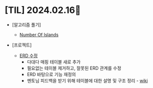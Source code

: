 # [TIL] 2024.02.16📒

* [알고리즘 풀기]
  * [Number Of Islands](https://github.com/elephant97/Algorithm/blob/main/Leetcode/Java/Medium/Number%20of%20Islands.java)

* [프로젝트]
  * [ERD 수정](https://viewer.diagrams.net/?tags=%7B%7D&highlight=0000ff&edit=_blank&layers=1&nav=1&title=v1_melody_market.svg#R7Z1dk6I4F8c%2FDbWzFz0FCIiXars729Ozs9sz27u9NxYq3bKDYCE96nz6J0GCmBxpkBd5SKa6pngTMfmHX3LOyYnUG692vwbWevnJX9iupMqLndS7lVR10NPQ%2F%2FjA%2FnBA7%2BmHAy%2BBszgcUo4Hvjg%2F7PigHB99dRb25uTC0Pfd0FmfHpz7nmfPw5NjVhD429PLnn339FvX1ovNHPgyt1z26N%2FOIlzGRweqfDzxwXZeluSrVTk%2Bs7LI1fGBzdJa%2BNvUod5E6o0D3w8PW6vd2HZx4ZGCOXzulzNnkycLbC%2FM84EwDHev8%2Fv9fmvf9Wc3W2v27eMNqY7vlvsa%2F%2BT4acM9KYPAf%2FUWNr6LLPVG26UT2l%2FW1hyf3aJKR8eW4cpFewraZJ8qftDvdhDau9Sh%2BCl%2Ftf2VHQZ7dEl81tTiEiOaIfvbYw30%2B73DsWWq8A1S1FZc6y%2FJvY%2FlgjbiooGLafrh7uFRMX7skHwmNwNn8HWr3fSYUlrZrr%2FYT183dsAUGKrpNd4MrRk%2BNNqEVhDG2u7hMkRqDS3HQx89FNrcd11rvXGiyw9Hlo67uLf2%2FmtIbkT2Rs%2FOzl48HKSNr0Uqv0c328QV9Ixu%2FiV%2BGHzacp0XD23PUY3gbxwF9gY9y721CeMrqq2%2B3mnt9fps7fV0ma29nlxX7Wlva%2Fykyh5wMx0t%2FcD5gSvKjQs2XY3R%2FtZZuZaH2r%2B1oA6N%2FOiFF1WH47pj3%2FVxXXu%2BZzPVjS9aBP76qxW82GF8YO07XhiVgz5Cf6hkxvJ7XdLRs47RvnLcR3%2F48iAc%2B94mDJCs8D1sVLtbG9fwKPTX8U1d%2B5ncP4jLHW%2FP%2FDD0V2cFkNkg3lbF%2FlQVb6ugJhGwL7o%2FPp6VAfr9oWO5DwgplvfiHiotIox1rDSgZsGyTsqXLni6pfqoOJ%2FdiBFLZ7GwvUtet5kt4O3qStdPweqJb3YstMJ3s1z0hvKsELUfhJwNU%2BfJc14uA4ORAbpclWfOC24419UDeVMfrh1tUK073sv94ZMGJRi9JYKh3vrpGlerFVCe2zWgoL6gSS6ayDXSxLg2TUxGBH9dmyb2wiH3qxcm%2Fdy11XWYDBgVuD7iyNRZvJMmI2moSIOxNBlKo740MqXJWBrc4g30IsPbumRq5KCGrx9o6O%2Fn6IbBfGkF73QZ7%2F3%2B%2BSv%2B%2F6%2F7%2B7bzqQ2a445HxFQigHRFIA2uDSRFya%2BCjvEoaQACSIrKqABbqKZra7PZYiiNMZGGEX%2FQ%2F6YcsWgkjQYRi9BGdBBvqJKJkHUrDUyErDSUVN0QVCqsPP6wxNpMBZaaxpKiXp1LBYyvXeNS%2FurqPJdY6yvmkmet7HNQSo2LhgaikxgXldQYdwRSWSONIFDjBNKvTSCVtdLwY6tL2oBgEPnKlA48Z%2F4tZtBIMtHfINrQpOHBMDcR3CmvK%2B64o7A%2BRsGdxrljXps7SgFHYceok7QAQR2F7YTaK8tx8wx7BtgjFB8ZCxNcWanxByK25ytA1DSIklDm6w2ACjgIuwaiQe7q6jqIVNZBOHOCcDldoK%2BNaGT2MGnSvMGnBGeKKok7zpD3ieDMNTkDzJJomDMFPH4d40zSAgRnVNbh9x9qawQzQxJicDCv6YI3pRXFH29yTFoTvKmbN%2FnnddXFmwJ21q7xRs9dXZ3nDWtmXdmrmR1sls566trfbfddbE0baiSyTZMOcW%2BDnoSaHoaSKZkDjCDU2t5pwrhWWGbcQUhjIbTaT9cIFp4dRONp9JIfjGOhDYdYgPGcgNufs3FFoan7U4Y1wpKYLRoQNJCMb9L1nkQXVD9nWDjx8vUxikwqzP86OT9rGNRBbX0MjaULT9OGhR8vKQrWj3cycdiwVriMvdlmnZRve7sMDU4krsI%2Fl%2FhQqpFUrts1oSnhn6t8HFucMcBc4mYZQ%2FowKRn8cm3GNDaS1YSHLtEB66HbLP3tdDNf2ovpCW3E6LSYdLqMFm3j3Xy7e5D9yb8rd3JnrHePFpDtRpAlmyyMinLD5ixZgEnBtZEFVAE7hu0MWN6orvONotNcAX82O4Td2FbIH1AqlEyXeQLn3xBDlRYMVaDpvM2OVUyexyp9MVZJdMCOVaJEE9xBpUrRcEcVnTWqrvbTwEZK%2Bh5PDDejNCRRtqwROi%2BcaW%2FKJ3GeEfsW5EwzAAEkJKnewiV6D5U70%2FT8MzAznGmQDmrrPBhs54EjZ5oueg%2BJENjeg8jCW04yGX2HaiXUGg2pgilVj0iLMwVynjXLFHbSAT8D0qQNCKQY7LSDo%2FPs1bXFyLSMerpMl29Pdx82T39qj%2Ftw%2FPfLNPwy%2BfF40xMjlhbQBXKg1UUXUAYaO2LpJF2y2wBXdIF1kBWawT1dyqqny3SBredi7NICuoDetEYHLybPg5ekEXCFF7go2MGL8KaVFQ13VDHEylRtoEped1t9JrECeY87xhRDrE2VFAVrwVhb%2BxUqv2mcZkNk27hEN9xhhczNFVi5KlaAfLbNYqXP7wpTSRMQWOmzpot14Mzxw4rUGZdJhj%2BiiKWhWkAUKDFtw0Thd22ofv58W50nCjtXceOEklh1o5RquIOKkSNhj714sUnkHippJ9w%2F2K4VOr43OZ45xPcdqKKop%2FVke4thEERVO3lA4vnqf7K8PUHR8dTK8hafI20F%2BAfbBEfoS4P9P%2BmdJ7zzXie7t7v0yVvCLHvnhP%2BQZ0DbqU%2BhveOH8A75DKupuAO%2F8V%2BDuZ1RlPFrOST8O3cdMcbiYs37ClNkQC7JwSCqju%2F2yfNmaPIP%2F2AaJ6Hv5D4kjxStw8NPjz911CBzI31weiNdoW50KBvmRkgB1j51WdxrOP%2FAyun3GHG38dg2Dne8tKXMn35T7jzzca19%2Fe1P%2F3F9%2F9%2FYvYF92YfcrD1pdEjJ2pdGsphZcfoyNSl5KXlTLlcyswKsS3Y0JnrS%2BSdWZDaPMvMqakuECj4xO5zq5rSKzBbAVUcaLAl2NMX7pIqSgulyTlOwaETWmDJ2mWpoAsyoaJYmXGTVzpS%2FQAmQMgaHu%2BK1UlOGGT6XoSspHe6goigFHIcCKzVhBZhK0SxWFKXAWLVjYDk2AYEWRWGHqwsnQM%2BMKlKwpaR6OKRLASeioEtNdIGmUjSNF2jwari4jGboxWK8hMnv5wE4Wu4q7D5w2BFtnGJqGjV6vuNhS%2Buny8gBc4KK4UxR4LyRefU8g84DB5hlURtwQBVAo5mO4uaSxLndhw34s9mxTSo6lg%2B4VKiWLqPl%2BU9lMVk%2B34ZPzsxzlNvPT8%2Frm56YwteCwQww1aI2tsAyYGfwdXJeeHYb4GroAhcFO4dPzAsvK5ouQwXOxCKmW1wfKtBsi9qgAsuANZR2EirZbYArqMBFwRpKw6WNvpJzrpTVTZe5AscbslzBCwuhI1Hq%2FqEqmWO8YWoiSz8jE0Wm1rweQICAJkuo9FyEynwomnCl5esoFLCka%2FlfIBnh5JAOanOlASvbcxRPrgnPWVIUrONMRJSXk0zGtMx%2BpRLKdbsmNCQsmpUPPoszBQoqb5YpnFg0s9uAQAqw5D0ZfAa%2Bv%2BJ7BFpWPF2GSxiGu9f5%2FX6%2Fte%2F6s5utNfv2UWTpbwVcoNDyuuACygDI0t9BtGS3AK7QAqsAyGuA17lGBR9FlnOJlLKi6TJS4IlcwlnWAqSA8eSNDlh0LnKTZTcBrpgCFwWQmwwzBed54pQoZSXDHVGAFQoFUZonChQw3ihRgBUKeSGKIYiSFMUZonivq5nN7TClrGr4g0qBLC0CKrVBBYoUbxYqBdxrXYOKkbu6Og8V1ruWmuEavqIvlaOsCgqdU0G%2BtZ%2BtVxcj56fff%2BKYNfnFxB1r9BysqSBncvoUlTU5nbbZnfnbdLZmkhpZlipOjQyaTpX4fZvOjZzptmtNbuT%2BIO55kpAAOowwb25kg7qRSSe3rSg3skmCFqgAyVpzI%2FfPZD4jC%2F0CWZLR1dH2rTSKwl2HsjTQRbgrFe6apEAmUY55x%2BOJKbjyvlO%2FwDp5XPehC3C0nz9aoS3hrn02iICjcNd%2B%2FnVjut6LJoM5Ee5amWS46yubIjlM5XaZ4ky5erhrskw1j%2BGuZv7eYeeRAkyRw8MJEeZaQjT8QUXMoWgBVJoMc4VlwI5X%2F%2BIHKmIORVIU7IA1gspJGkvDWuGC9mabdVTIJ5BhTj6hf58%2B3d5yzB8xzeJs2QAJVONJO5A5FG9MpKEwgVJ6Mek1BfOu6F6fBVQRHYvKLaBKfk%2FieQtobesww4%2FMdiw4soAqomeRFAXbsxAW0HKS6fI6zPDyegUm43HNlAKD1eJMASygzTJFLWAI79hQNWkBAiik0lMqEGvIVaAb%2FqgiJtG0gCqACbRhqvA7h0YVc2iSomDn0Nz7cyt0fE%2BQpaR2ukwWOKL3rHEzykiUZeGUcOQnOqtJpiysnXR%2BU8rc2QcCPuszd2YGb4tOxEXmzuzm00pzJ%2FzIvJg7sxsBV%2F0IuCiEubNqyXDXfRDmzpxMgQemFTGlSXMnLAPW3NnJgM%2FsNiCQAhg8xeIaFeiGP64Ig2cLuNKkwROWARcGz%2BwWIKgCGDyFG60C3fBHlRwJszOzLVyS54FK5uChn%2FBPeieVsQHvHlM2RHsESbXleciM8Ennecjsw7Qmz8OAhJWSoRFtTs2b52Ggnt7IJKnLqs7zoJ9%2BTz8GbFV5HuD1Qgu2Ay90wv1DVDO%2B164GoTTSIFS2PWTO42pNe1BUSl89ndJx3gah9Kg7qfSdzrSIqkRLMrYAg8s3k5Sc%2BKzQtimZZrShSyO8OB89JSRrqCFx58yiNdRs7D4sBjHTvIwzK7uBtdKZBT8ya3DqpjMruxFwNUaEi4Lt0vDuzCormS4PD%2BHVjoUzq4zRsSKmNOnMgmXAiTMruw1whRS4KNi%2Bxck4g2%2BXVln1cEcXXeRbbAFdmnRpwTJgbdD80EXnMt0iWBQG29kUS8FWJZ4uwwV8EeZZA7Tlnq3KDfnTD3cPj4rxY2cFweRm4Ay%2BbrWbOKAgbciHPSRtS2CuEdbFINNkSmV57fh6n7qRSd2oIsdWn3Kgab1qHVvgO6JNHl7liu0gre%2FMnjql7xyusEP%2B2yt6tHT5NAP%2FxS1BMag79eg7VdQUFJ1K5q9X7OSFqzjHfJ9qvbwrsD0QXb%2BXZe1E22amtvHOH3bgoGKI3GplGFMpL8DrSBr11vBCp3ihXxoIYdDgoW9UndsXlnGOcXMlr3Sk3sXnqEtMLc1yPNGVWB64oHstk7BB9yDonkpeCdNdkV5dXR4q%2BEgbNPCa11gz5f9Ll%2BdyUZMk%2FG%2B%2Blw21ZaJWlLf637m7Lwq1qIxGr2lUlazp8A%2B9CVnnCP1uLEbtghd2i9uE1rq%2BilFVk5DPDDqb6qwYOcKSmlZt5YaV3EvDZZrxWqM%2BRaGwzSzpllt%2BKnWnfk2LwykKnV5Ck7OfTKHDmdVq3%2BHaxrv5dvcg%2B5N%2FV%2B7kzljvHq2boj33JsKML7TKFO%2BrM5aVS97pGjD%2BBItav3IbokNENfnCMGO6r673qooyRruB74fpywNrvfzkL2x8xf8A)
    * 다대다 매핑 테이블 새로 추가
    * 필요없는 테이블 제거하고, 잘못된 ERD 관계를 수정
    * ERD 바탕으로 기능 재정의
    * 멘토님 피드백을 받기 위해 테이블에 대한 설명 및 구조 정리 - [wiki](https://github.com/f-lab-edu/melody-market/wiki/%EC%84%A4%EA%B3%84)
